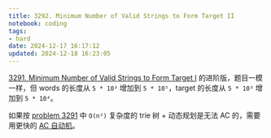 ```yaml
---
title: 3292. Minimum Number of Valid Strings to Form Target II
notebook: coding
tags:
- hard
date: 2024-12-17 16:17:12
updated: 2024-12-18 16:23:05
---
```

[3291. Minimum Number of Valid Strings to Form Target I](3291-minimum-number-of-valid-strings-to-form-target-i) 的进阶版，题目一模一样，但 words 的长度从 `5 * 10³` 增加到 `5 * 10⁵`，target 的长度从 `5 * 10³` 增加到 `5 * 10⁴`。

如果按 [problem 3291](3291-minimum-number-of-valid-strings-to-form-target-i) 中 `O(n²)` 复杂度的 trie 树 + 动态规划是无法 AC 的，需要用更快的 [AC 自动机](3291-minimum-number-of-valid-strings-to-form-target-i#Faster-AC-自动机)。
